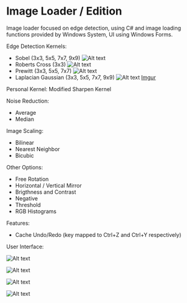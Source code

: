 Image Loader / Edition
==========

Image loader focused on edge detection, using C# and image loading functions provided by Windows System, UI using Windows Forms.

Edge Detection Kernels:

* Sobel (3x3, 5x5, 7x7, 9x9) ![Alt text](http://i.imgur.com/yuUzb6i.png)
* Roberts Cross (3x3) ![Alt text](http://i.imgur.com/Y8dsx0F.png)
* Prewitt (3x3, 5x5, 7x7) ![Alt text](http://i.imgur.com/vvFzfEZ.png)
* Laplacian Gaussian (3x3, 5x5, 7x7, 9x9) ![Alt text](http://i.imgur.com/E4gj3tQ.png)
[Imgur](http://i.imgur.com/E4gj3tQ.png)


Personal Kernel: Modified Sharpen Kernel

Noise Reduction:

* Average
* Median

Image Scaling:

* Bilinear
* Nearest Neighbor
* Bicubic

Other Options:

* Free Rotation
* Horizontal / Vertical Mirror
* Brigthness and Contrast
* Negative
* Threshold
* RGB Histograms

Features:

* Cache Undo/Redo (key mapped to Ctrl+Z and Ctrl+Y respectively)

User Interface:

![Alt text](http://i.imgur.com/Oxv3Qgj.png)

![Alt text](http://i.imgur.com/5u7w8WZ.png)

![Alt text](http://i.imgur.com/k8uHGba.png)

![Alt text](http://i.imgur.com/bYAJXQb.png)

